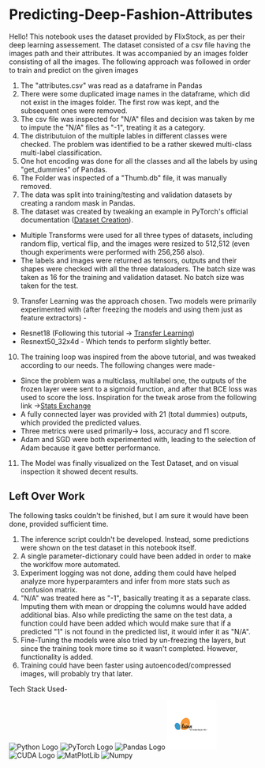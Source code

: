 # Predicting-Deep-Fashion-Attributes

Hello! 
This notebook uses the dataset provided by FlixStock, as per their deep learning assessement. The dataset consisted of a csv file having the images path and their attributes. It was accompanied by an images folder consisting of all the images.
The following approach was followed in order to train and predict on the given images


1.   The "attributes.csv" was read as a dataframe in Pandas
2.   There were some duplicated image names in the dataframe, which did not exist in the images folder. The first row was kept, and the subsequent ones were removed.
3.   The csv file was inspected for "N/A" files and decision was taken by me to impute the "N/A" files as "-1", treating it as a category.
4.   The distributuion of the multiple lables in different classes were checked. The problem was identified to be a rather skewed multi-class multi-label classification.
5.   One hot encoding was done for all the classes and all the labels by using "get_dummies" of Pandas.
6.   The Folder was inspected of a "Thumb.db" file, it was manually removed.
7.   The data was split into training/testing and validation datasets by creating a random mask in Pandas.
8.   The dataset was created by tweaking an example in PyTorch's official documentation ([Dataset Creation](https://pytorch.org/tutorials/beginner/basics/data_tutorial.html)). 
  *   Multiple Transforms were used for all three types of datasets, including random flip, vertical flip, and the images were resized to 512,512 (even though experiments were performed with 256,256 also).
  *   The labels and images were returned as tensors, outputs and their shapes were checked with all the three dataloaders. The batch size was taken as 16 for the training and validation dataset. No batch size was taken for the test. 
9.    Transfer Learning was the approach chosen. Two models were primarily experimented with (after freezing the models and using them just as feature extractors) - 
  *   Resnet18 (Following this tutorial -> [Transfer Learning](https://pytorch.org/tutorials/beginner/transfer_learning_tutorial.html#further-learning))
  *   Resnext50_32x4d - Which tends to perform slightly better.
10.   The training loop was inspired from the above tutorial, and was tweaked according to our needs. The following changes were made- 
  *   Since the problem was a multiclass, multilabel one, the outputs of the frozen layer were sent to a sigmoid function, and after that BCE loss was used to score the loss. Inspiration for the tweak arose from the following link ->[Stats Exchange](https://stats.stackexchange.com/questions/207794/what-loss-function-for-multi-class-multi-label-classification-tasks-in-neural-n)
  *   A fully connected layer was provided with 21 (total dummies) outputs, which provided the predicted values. 
  *   Three metrics were used primarily-> loss, accuracy and f1 score.
  *   Adam and SGD were both experimented with, leading to the selection of Adam because it gave better performance.    
11.   The Model was finally visualized on the Test Dataset, and on visual inspection it showed decent results.





## Left Over Work
The following tasks couldn't be finished, but I am sure it would have been done, provided sufficient time.

1.   The inference script couldn't be developed. Instead, some predictions were shown on the test dataset in this notebook itself. 
2.   A single parameter-dictionary could have been added in order to make the worklfow more automated.
3.   Experiment logging was not done, adding them could have helped analyze more hyperparamters and infer from more stats such as confusion matrix.
4.   "N/A" was treated here as "-1", basically treating it as a separate class. Imputing them with mean or dropping the columns would have added additional bias. Also while predicting the same on the test data, a function could have been added which would make sure that if a predicted "1" is not found in the predicted list, it would infer it as "N/A".
5.    Fine-Tuning the models were also tried by un-freezing the layers, but since the training took more time so it wasn't completed. However, functionality is added.
6.    Training could have been faster using autoencoded/compressed images, will probably try that later.


Tech Stack Used-   

<img src="https://cdn.worldvectorlogo.com/logos/python-5.svg" alt="Python Logo" width="100" height="100"/>
<img src="https://upload.wikimedia.org/wikipedia/commons/0/04/PyTorch_logo_white.svg" alt="PyTorch Logo" width="100" height="100"/>
<img src="https://raw.githubusercontent.com/pandas-dev/pandas/761bceb77d44aa63b71dda43ca46e8fd4b9d7422/web/pandas/static/img/pandas_white.svg" alt="Pandas Logo" width="100" height="100"/>   
<img src="https://raw.githubusercontent.com/scikit-learn/scikit-learn/main/doc/logos/scikit-learn-logo.svg" alt="Scikit-Learn Logo" width="100" height="100"/> 
<img src="http://cms.ipressroom.com.s3.amazonaws.com/219/files/20149/NVIDIA_CUDA_V_2C_r.jpg" alt="CUDA Logo" width="100" height="100"/> 
<img src="https://raw.githubusercontent.com/valohai/ml-logos/master/matplotlib.svg" alt="MatPlotLib" width="100" height="100"/> 
<img src="https://raw.githubusercontent.com/valohai/ml-logos/master/numpy-simple.svg" alt="Numpy" width="100" height="100"/> 


